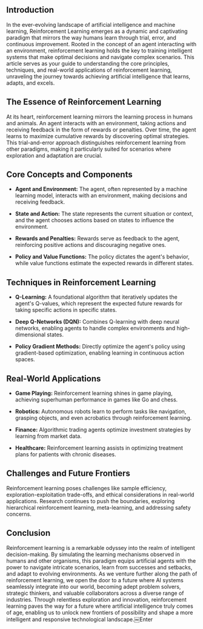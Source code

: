 ## Introduction

In the ever-evolving landscape of artificial intelligence and machine learning, Reinforcement Learning emerges as a dynamic and captivating paradigm that mirrors the way humans learn through trial, error, and continuous improvement. Rooted in the concept of an agent interacting with an environment, reinforcement learning holds the key to training intelligent systems that make optimal decisions and navigate complex scenarios. This article serves as your guide to understanding the core principles, techniques, and real-world applications of reinforcement learning, unraveling the journey towards achieving artificial intelligence that learns, adapts, and excels.

## The Essence of Reinforcement Learning

At its heart, reinforcement learning mirrors the learning process in humans and animals. An agent interacts with an environment, taking actions and receiving feedback in the form of rewards or penalties. Over time, the agent learns to maximize cumulative rewards by discovering optimal strategies. This trial-and-error approach distinguishes reinforcement learning from other paradigms, making it particularly suited for scenarios where exploration and adaptation are crucial.

## Core Concepts and Components

* **Agent and Environment:** The agent, often represented by a machine learning model, interacts with an environment, making decisions and receiving feedback.
    
* **State and Action:** The state represents the current situation or context, and the agent chooses actions based on states to influence the environment.
    
* **Rewards and Penalties:** Rewards serve as feedback to the agent, reinforcing positive actions and discouraging negative ones.
    
* **Policy and Value Functions:** The policy dictates the agent's behavior, while value functions estimate the expected rewards in different states.
    

## Techniques in Reinforcement Learning

* **Q-Learning:** A foundational algorithm that iteratively updates the agent's Q-values, which represent the expected future rewards for taking specific actions in specific states.
    
* **Deep Q-Networks (DQN):** Combines Q-learning with deep neural networks, enabling agents to handle complex environments and high-dimensional states.
    
* **Policy Gradient Methods:** Directly optimize the agent's policy using gradient-based optimization, enabling learning in continuous action spaces.
    

## Real-World Applications

* **Game Playing:** Reinforcement learning shines in game playing, achieving superhuman performance in games like Go and chess.
    
* **Robotics:** Autonomous robots learn to perform tasks like navigation, grasping objects, and even acrobatics through reinforcement learning.
    
* **Finance:** Algorithmic trading agents optimize investment strategies by learning from market data.
    
* **Healthcare:** Reinforcement learning assists in optimizing treatment plans for patients with chronic diseases.
    

## Challenges and Future Frontiers

Reinforcement learning poses challenges like sample efficiency, exploration-exploitation trade-offs, and ethical considerations in real-world applications. Research continues to push the boundaries, exploring hierarchical reinforcement learning, meta-learning, and addressing safety concerns.

## Conclusion

Reinforcement learning is a remarkable odyssey into the realm of intelligent decision-making. By simulating the learning mechanisms observed in humans and other organisms, this paradigm equips artificial agents with the power to navigate intricate scenarios, learn from successes and setbacks, and adapt to evolving environments. As we venture further along the path of reinforcement learning, we open the door to a future where AI systems seamlessly integrate into our world, becoming adept problem solvers, strategic thinkers, and valuable collaborators across a diverse range of industries. Through relentless exploration and innovation, reinforcement learning paves the way for a future where artificial intelligence truly comes of age, enabling us to unlock new frontiers of possibility and shape a more intelligent and responsive technological landscape.￼Enter
